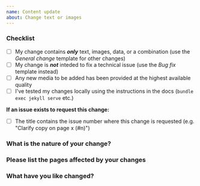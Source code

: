 ```yaml
---
name: Content update
about: Change text or images
---
```


### Checklist
<!-- Mark these complete by putting an `x` in the brackets -->
 - [ ] My change contains ***only*** text, images, data, or a combination (use the *General change* template for other changes)
 - [ ] My change is ***not*** inteded to fix a technical issue (use the *Bug fix* template instead)
 - [ ] Any new media to be added has been provided at the highest available quality
 - [ ] I've tested my changes locally using the instructions in the docs (`bundle exec jekyll serve` etc.)
 
**If an issue exists to request this change:**
 - [ ] The title contains the issue number where this change is requested (e.g. "Clarify copy on page x (#n)")

### What is the nature of your change?
<!-- Gramatical error, language clarification, general addition, etc. -->
 
### Please list the pages affected by your changes
<!-- e.g. https://www.tedxwarwick.com/events/by-design -->

### What have you like changed?
<!-- e.g. Use a different image; change "abc" to "xyz" -->
<!-- Be as detailed as possible & add screenshots if they help you get your point across.
